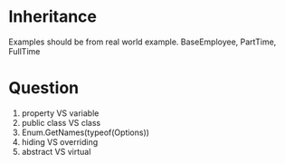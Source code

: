 # Inheritance

Examples should be from real world example.
BaseEmployee, PartTime, FullTime


# Question 
1. property VS variable
2. public class VS class
3. Enum.GetNames(typeof(Options))
4. hiding VS overriding
5. abstract VS virtual
